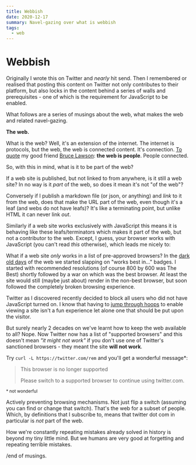 ```yaml
---
title: Webbish
date: 2020-12-17
summary: Navel-gazing over what is webbish
tags:
  - web
---
```


# Webbish

Originally I wrote this on Twitter and _nearly_ hit send. Then I remembered or realised that posting this content on Twitter not only contributes to their platform, but also locks in the content behind a series of walls and prerequisites - one of which is the requirement for JavaScript to be enabled.

<!--more-->

What follows are a series of musings about the web, what makes the web and related navel-gazing.

**The web.**

What is the web? Well, it's an extension of the internet. The internet is protocols, but the web, the web is connected content. It's connection. [To quote](https://remysharp.com/2017/11/17/thoughts-and-learning-from-ffconf-2017#bruce-on-the-future-of-the-web) my good friend [Bruce Lawson](https://www.brucelawson.co.uk/): **the web is people**. People connected.

So, with this in mind, what is it to be part of the web?

If a web site is published, but not linked to from anywhere, is it still a web site? In no way is it _part_ of the web, so does it mean it's not "of the web"?

Conversely if I publish a markdown file (or json, or anything) and _link_ to it from the web, does that make the URL part of the web, even though it's a leaf (and webs do not have leafs)? It's like a terminating point, but unlike HTML it can never link _out_.

Similarly if a web site works exclusively with JavaScript this means it is behaving like these leafs/terminators which makes it part of the web, but not a contributor to the web. Except, I guess, your browser works with JavaScript (you can't read *this* otherwise), which leads me nicely to:

What if a web site _only_ works in a list of pre-approved browsers? In the [dark old days](https://en.m.wikipedia.org/wiki/Browser_wars) of the web we started slapping on "works best in…" badges. I started with recommended resolutions (of course 800 by 600 was The Best) shortly followed by a war on which was the best browser. At least the site would still (maybe just about) render in the non-best browser, but soon followed the completely broken browsing experience.

Twitter as I discovered recently decided to block all users who did not have JavaScript turned on. I know that having to [jump through hoops](https://remysharp.com/2020/11/30/please-disable-javascript-to-view-this-site) to enable viewing a site isn't a fun experience let alone one that should be put upon the visitor.

But surely nearly 2 decades on we've learnt how to keep the web available to all? Nope. Now Twitter now has a list of "supported browsers" and this doesn't mean _"it might not work"_ if you don't use one of Twitter's sanctioned browsers - they meant the site **will not work**.

Try `curl -L https://twitter.com/rem` and you'll get a wonderful message*:

> This browser is no longer supported
>
> Please switch to a supported browser to continue using twitter.com.

<small>* not wonderful</small>

Actively preventing browsing mechanisms. Not just flip a switch (assuming you can find or change that switch). That's the web for a subset of people. Which, by definitions that I subscribe to, means that twitter dot com in particular is _not_ part of the web.

How we're constantly repeating mistakes already solved in history is beyond my tiny little mind. But we humans are very good at forgetting and repeating terrible mistakes.

/end of musings.
